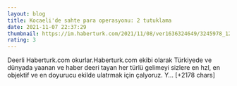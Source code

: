 ```yaml
--- 
layout: blog
title: Kocaeli'de sahte para operasyonu: 2 tutuklama
date: 2021-11-07 22:37:29
thumbnail: https://im.haberturk.com/2021/11/08/ver1636324649/3245978_1200x627.jpg
rating: 3
---
```

Deerli Haberturk.com okurlar.Haberturk.com ekibi olarak Türkiyede ve dünyada yaanan ve haber deeri tayan her türlü gelimeyi sizlere en hzl, en objektif ve en doyurucu ekilde ulatrmak için çalyoruz. Y… [+2178 chars]